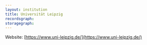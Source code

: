 ```yaml
---
layout: institution
title: Universität Leipzig
recordsgraph: 
storagegraph: 
---
```


Website: [https://www.uni-leipzig.de/](https://www.uni-leipzig.de/)
